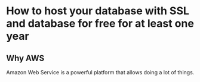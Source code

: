 # How to host your database with SSL and database for free for at least one year

## Why AWS
Amazon Web Service is a powerful platform that allows doing a lot of things.
